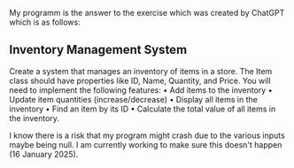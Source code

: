My programm is the answer to the exercise which was created by ChatGPT which is as follows:

## Inventory Management System ##

Create a system that manages an inventory of items in a store. The Item class should have properties like ID, Name, Quantity, and Price. You will need to implement the following features:
  •	Add items to the inventory
  •	Update item quantities (increase/decrease)
  •	Display all items in the inventory
  •	Find an item by its ID
  •	Calculate the total value of all items in the inventory.


I know there is a risk that my program might crash due to the various inputs maybe being null. I am currently working to make sure this doesn't happen (16 January 2025).
